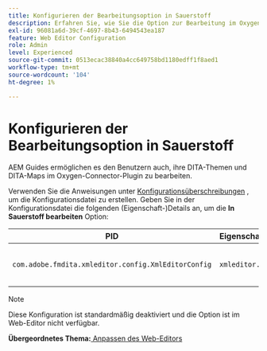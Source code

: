 ```yaml
---
title: Konfigurieren der Bearbeitungsoption in Sauerstoff
description: Erfahren Sie, wie Sie die Option zur Bearbeitung im Oxygen Connector-Plug-in konfigurieren.
exl-id: 96081a6d-39cf-4697-8b43-6494543ea187
feature: Web Editor Configuration
role: Admin
level: Experienced
source-git-commit: 0513ecac38840a4cc649758bd1180edff1f8aed1
workflow-type: tm+mt
source-wordcount: '104'
ht-degree: 1%

---
```


# Konfigurieren der Bearbeitungsoption in Sauerstoff

AEM Guides ermöglichen es den Benutzern auch, ihre DITA-Themen und DITA-Maps im Oxygen-Connector-Plugin zu bearbeiten.

Verwenden Sie die Anweisungen unter [Konfigurationsüberschreibungen](download-install-additional-config-override.md#) , um die Konfigurationsdatei zu erstellen. Geben Sie in der Konfigurationsdatei die folgenden (Eigenschaft-)Details an, um die **In Sauerstoff bearbeiten** Option:



| PID | Eigenschaftenschlüssel | Eigenschaftswert |
|---|------------|--------------|
| `com.adobe.fmdita.xmleditor.config.XmlEditorConfig` | `xmleditor.editinoxygen` | Boolesch \(true/false\). **Standardwert**: false |

>[!NOTE]
>
> Diese Konfiguration ist standardmäßig deaktiviert und die Option ist im Web-Editor nicht verfügbar.

**Übergeordnetes Thema:**[ Anpassen des Web-Editors](conf-web-editor.md)
